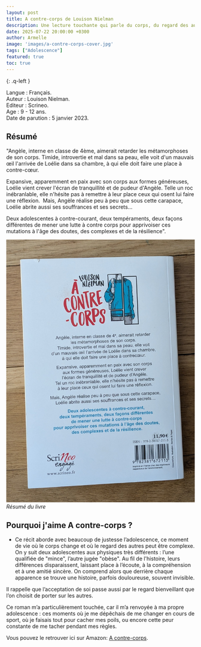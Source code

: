 ```yaml
---
layout: post
title: A contre-corps de Louison Nielman
description: Une lecture touchante qui parle du corps, du regard des autres et de l’acceptation de soi.
date: 2025-07-22 20:00:00 +0300
author: Armelle
image: 'images/a-contre-corps-cover.jpg'
tags: ["Adolescence"]
featured: true
toc: true
---
```


{: .q-left }

Langue : Français.    
Auteur : Louison Nielman.     
Editeur : Scrineo.                
Age : 9 - 12 ans.                              
Date de parution : 5 janvier 2023.        

## Résumé

"Angèle, interne en classe de 4ème, aimerait retarder les métamorphoses de son corps. Timide, introvertie et mal dans sa peau, elle voit d'un mauvais œil l'arrivée de Loélie dans sa chambre, à qui elle doit faire une place à contre-cœur.

Expansive, apparemment en paix avec son corps aux formes généreuses, Loélie vient crever l'écran de tranquillité et de pudeur d'Angèle. Telle un roc inébranlable, elle n'hésite pas à remettre à leur place ceux qui osent lui faire une réflexion.
​
Mais, Angèle réalise peu à peu que sous cette carapace, Loélie abrite aussi ses souffrances et ses secrets...

Deux adolescentes à contre-courant, deux tempéraments, deux façons différentes de mener une lutte à contre corps pour apprivoiser ces mutations à l'âge des doutes, des complexes et de la résilience".

![Résumé du livre](images/a-contre-corps-int.jpg)
*Résumé du livre*

## Pourquoi j'aime A contre-corps ?

- Ce récit aborde avec beaucoup de justesse l’adolescence, ce moment de vie où le corps change et où le regard des autres peut être complexe. On y suit deux adolescentes aux physiques très différents : l’une qualifiée de "mince", l’autre jugée "obèse". Au fil de l'histoire, leurs différences disparaissent, laissant place à l’écoute, à la compréhension et à une amitié sincère. On comprend alors que derrière chaque apparence se trouve une histoire, parfois douloureuse, souvent invisible.

Il rappelle que l’acceptation de soi passe aussi par le regard bienveillant que l’on choisit de porter sur les autres.

Ce roman m’a particulièrement touchée, car il m’a renvoyée à ma propre adolescence : ces moments où je me dépêchais de me changer en cours de sport, où je faisais tout pour cacher mes poils, ou encore cette peur constante de me tacher pendant mes règles.

Vous pouvez le retrouver ici sur Amazon: [A contre-corps](https://amzn.to/4lmra0A).



